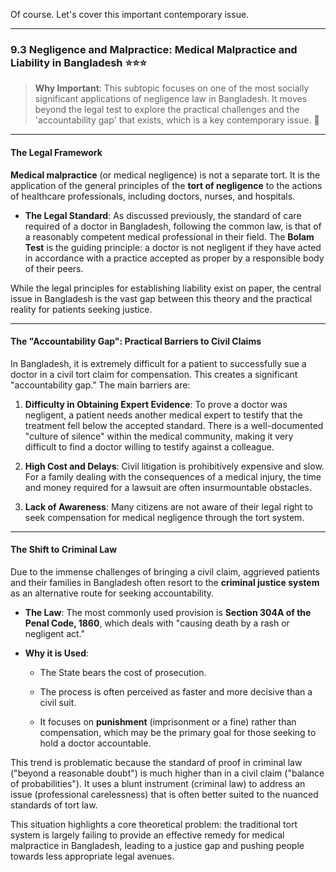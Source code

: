 Of course. Let's cover this important contemporary issue.

---

### 9.3 Negligence and Malpractice: Medical Malpractice and Liability in Bangladesh ⭐⭐⭐

> **Why Important**: This subtopic focuses on one of the most socially significant applications of negligence law in Bangladesh. It moves beyond the legal test to explore the practical challenges and the 'accountability gap' that exists, which is a key contemporary issue. 🏥

---

#### The Legal Framework

**Medical malpractice** (or medical negligence) is not a separate tort. It is the application of the general principles of the **tort of negligence** to the actions of healthcare professionals, including doctors, nurses, and hospitals.

- **The Legal Standard**: As discussed previously, the standard of care required of a doctor in Bangladesh, following the common law, is that of a reasonably competent medical professional in their field. The **Bolam Test** is the guiding principle: a doctor is not negligent if they have acted in accordance with a practice accepted as proper by a responsible body of their peers.
    

While the legal principles for establishing liability exist on paper, the central issue in Bangladesh is the vast gap between this theory and the practical reality for patients seeking justice.

---

#### The "Accountability Gap": Practical Barriers to Civil Claims

In Bangladesh, it is extremely difficult for a patient to successfully sue a doctor in a civil tort claim for compensation. This creates a significant "accountability gap." The main barriers are:

1. **Difficulty in Obtaining Expert Evidence**: To prove a doctor was negligent, a patient needs another medical expert to testify that the treatment fell below the accepted standard. There is a well-documented "culture of silence" within the medical community, making it very difficult to find a doctor willing to testify against a colleague.
    
2. **High Cost and Delays**: Civil litigation is prohibitively expensive and slow. For a family dealing with the consequences of a medical injury, the time and money required for a lawsuit are often insurmountable obstacles.
    
3. **Lack of Awareness**: Many citizens are not aware of their legal right to seek compensation for medical negligence through the tort system.
    

---

#### The Shift to Criminal Law

Due to the immense challenges of bringing a civil claim, aggrieved patients and their families in Bangladesh often resort to the **criminal justice system** as an alternative route for seeking accountability.

- **The Law**: The most commonly used provision is **Section 304A of the Penal Code, 1860**, which deals with "causing death by a rash or negligent act."
    
- **Why it is Used**:
    
    - The State bears the cost of prosecution.
        
    - The process is often perceived as faster and more decisive than a civil suit.
        
    - It focuses on **punishment** (imprisonment or a fine) rather than compensation, which may be the primary goal for those seeking to hold a doctor accountable.
        

This trend is problematic because the standard of proof in criminal law ("beyond a reasonable doubt") is much higher than in a civil claim ("balance of probabilities"). It uses a blunt instrument (criminal law) to address an issue (professional carelessness) that is often better suited to the nuanced standards of tort law.

This situation highlights a core theoretical problem: the traditional tort system is largely failing to provide an effective remedy for medical malpractice in Bangladesh, leading to a justice gap and pushing people towards less appropriate legal avenues.